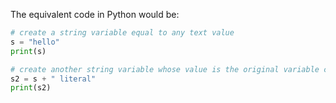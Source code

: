 The equivalent code in Python would be:

```python
# create a string variable equal to any text value
s = "hello"
print(s)

# create another string variable whose value is the original variable concatenated with another string literal
s2 = s + " literal"
print(s2)
```
